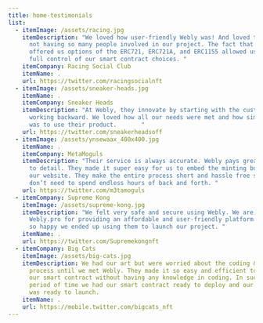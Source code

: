 ```yaml
---
title: home-testimonials
list:
  - itemImage: /assets/racing.jpg
    itemDescription: "We loved how user-friendly Webly was! And loved the idea of
      not having so many people involved in our project. The fact that Webly
      offered us options of the ERC721, ERC721A, and ERC1155 allowed us to have
      full control of our smart contract choices. "
    itemCompany: Racing Social Club
    itemName: .
    url: https://twitter.com/racingsocialnft
  - itemImage: /assets/sneaker-heads.jpg
    itemName: .
    itemCompany: Sneaker Heads
    itemDescription: "At Webly, they innovate by starting with the customer and
      working backward. We loved how all our needs were met and how simple it
      was to use their product.       "
    url: https://twitter.com/sneakerheadsoff
  - itemImage: /assets/ynsewaax_400x400.jpg
    itemName: .
    itemCompany: MetaMoguls
    itemDescription: "Their service is always accurate. Webly pays great attention
      to detail. They made it super easy for us to embed the minting button on
      our website. They make the entire process short and hassle free so that we
      don’t need to spend endless hours of back and forth. "
    url: https://twitter.com/m3tamoguls
  - itemCompany: Supreme Kong
    itemImage: /assets/supreme-kong.jpg
    itemDescription: "We felt very safe and secure using Webly. We are grateful to
      Webly.pro for providing an affordable and user-friendly platform. We are
      so happy we ended up using them to launch our project. "
    itemName: .
    url: https://twitter.com/Supremekongnft
  - itemCompany: Big Cats
    itemImage: /assets/big-cats.jpg
    itemDescription: We had our art but were worried about the coding & development
      process until we met Webly. They made it so easy and efficient to deploy
      our smart contract without having any knowledge in coding. In such a short
      period of time we had our smart contract ready to deploy and our project
      was ready to launch.
    itemName: .
    url: https://mobile.twitter.com/bigcats_nft
---
```

